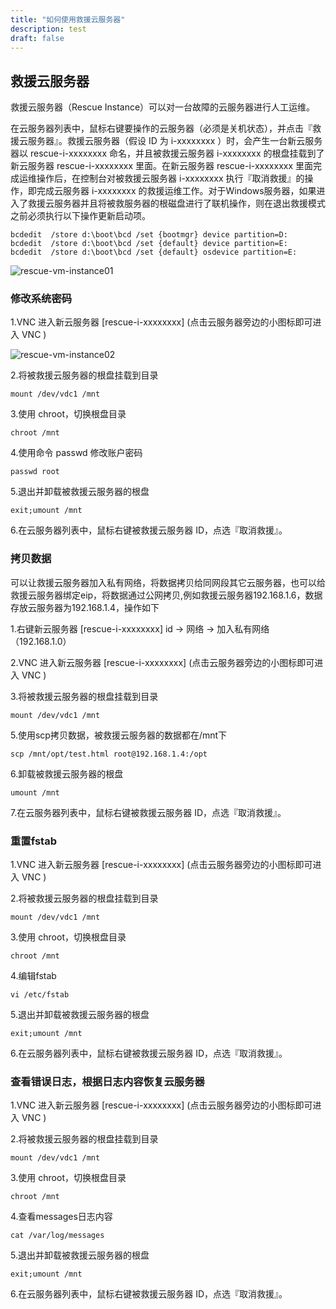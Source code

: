 ```yaml
---
title: "如何使用救援云服务器"
description: test
draft: false
---
```


## 救援云服务器

救援云服务器（Rescue Instance）可以对一台故障的云服务器进行人工运维。

在云服务器列表中，鼠标右键要操作的云服务器（必须是关机状态），并点击『救援云服务器』。救援云服务器（假设 ID 为 i-xxxxxxxx ）时，会产生一台新云服务器以 rescue-i-xxxxxxxx 命名，并且被救援云服务器 i-xxxxxxxx 的根盘挂载到了新云服务器 rescue-i-xxxxxxxx 里面。在新云服务器 rescue-i-xxxxxxxx 里面完成运维操作后，在控制台对被救援云服务器 i-xxxxxxxx 执行『取消救援』的操作，即完成云服务器 i-xxxxxxxx 的救援运维工作。对于Windows服务器，如果进入了救援云服务器并且将被救服务器的根磁盘进行了联机操作，则在退出救援模式之前必须执行以下操作更新启动项。

```
bcdedit  /store d:\boot\bcd /set {bootmgr} device partition=D:
bcdedit  /store d:\boot\bcd /set {default} device partition=E:
bcdedit  /store d:\boot\bcd /set {default} osdevice partition=E:
```

![rescue-vm-instance01](/compute/vm/_images/rescue-vm-instance01.png)



### 修改系统密码

1.VNC 进入新云服务器 [rescue-i-xxxxxxxx] (点击云服务器旁边的小图标即可进入 VNC )



![rescue-vm-instance02](/compute/vm/_images/rescue-vm-instance02.png)

2.将被救援云服务器的根盘挂载到目录

```
mount /dev/vdc1 /mnt
```

3.使用 chroot，切换根盘目录

```
chroot /mnt
```

4.使用命令 passwd 修改账户密码

```
passwd root
```

5.退出并卸载被救援云服务器的根盘

```
exit;umount /mnt
```

6.在云服务器列表中，鼠标右键被救援云服务器 ID，点选『取消救援』。



### 拷贝数据

可以让救援云服务器加入私有网络，将数据拷贝给同网段其它云服务器，也可以给救援云服务器绑定eip，将数据通过公网拷贝,例如救援云服务器192.168.1.6，数据存放云服务器为192.168.1.4，操作如下

1.右键新云服务器 [rescue-i-xxxxxxxx] id -> 网络 -> 加入私有网络（192.168.1.0）

2.VNC 进入新云服务器 [rescue-i-xxxxxxxx] (点击云服务器旁边的小图标即可进入 VNC )

3.将被救援云服务器的根盘挂载到目录

```
mount /dev/vdc1 /mnt
```

5.使用scp拷贝数据，被救援云服务器的数据都在/mnt下

```
scp /mnt/opt/test.html root@192.168.1.4:/opt
```

6.卸载被救援云服务器的根盘

```
umount /mnt
```

7.在云服务器列表中，鼠标右键被救援云服务器 ID，点选『取消救援』。

### 重置fstab

1.VNC 进入新云服务器 [rescue-i-xxxxxxxx] (点击云服务器旁边的小图标即可进入 VNC )

2.将被救援云服务器的根盘挂载到目录

```
mount /dev/vdc1 /mnt
```

3.使用 chroot，切换根盘目录

```
chroot /mnt
```

4.编辑fstab

```
vi /etc/fstab
```

5.退出并卸载被救援云服务器的根盘

```
exit;umount /mnt
```

6.在云服务器列表中，鼠标右键被救援云服务器 ID，点选『取消救援』。

### 查看错误日志，根据日志内容恢复云服务器

1.VNC 进入新云服务器 [rescue-i-xxxxxxxx] (点击云服务器旁边的小图标即可进入 VNC )

2.将被救援云服务器的根盘挂载到目录

```
mount /dev/vdc1 /mnt
```

3.使用 chroot，切换根盘目录

```
chroot /mnt
```

4.查看messages日志内容

```
cat /var/log/messages
```

5.退出并卸载被救援云服务器的根盘

```
exit;umount /mnt
```

6.在云服务器列表中，鼠标右键被救援云服务器 ID，点选『取消救援』。

